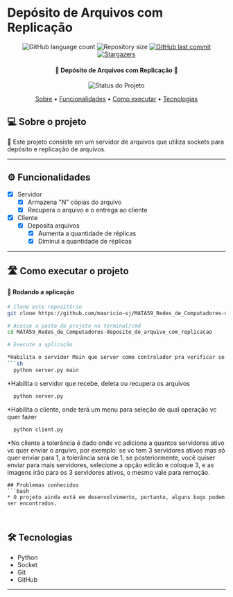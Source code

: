 # Depósito de Arquivos com Replicação

<p align="center">
  <img alt="GitHub language count" src="https://img.shields.io/github/languages/count/mauricio-sj/MATA59_Redes_de_Computadores-deposito_de_arquivo_com_replicacao?color=%2304D361">
  <img alt="Repository size" src="https://img.shields.io/github/repo-size/mauricio-sj/MATA59_Redes_de_Computadores-deposito_de_arquivo_com_replicacao">
  <a href="https://github.com/mauricio-sj/MATA59_Redes_de_Computadores-deposito_de_arquivo_com_replicacao/commits/main">
    <img alt="GitHub last commit" src="https://img.shields.io/github/last-commit/mauricio-sj/MATA59_Redes_de_Computadores-deposito_de_arquivo_com_replicacao">
  </a>
  <a href="https://github.com/mauricio-sj/MATA59_Redes_de_Computadores-deposito_de_arquivo_com_replicacao/stargazers">
    <img alt="Stargazers" src="https://img.shields.io/github/stars/mauricio-sj/MATA59_Redes_de_Computadores-deposito_de_arquivo_com_replicacao?style=social">
  </a>
</p>


<h4 align="center"> 
	🚧 Depósito de Arquivos com Replicação 🚧
</h4>

<p align="center">
	<img alt="Status do Projeto" src="https://img.shields.io/badge/STATUS-Em_Progresso-blue">
</p>

<p align="center">
 <a href="#-sobre-o-projeto">Sobre</a> •
 <a href="#-Funcionalidades">Funcionalidades</a> •
 <a href="#-como-executar-o-projeto">Como executar</a> • 
 <a href="#-tecnologias">Tecnologias</a>
</p>

## 💻 Sobre o projeto

📄 Este projeto consiste em um servidor de arquivos que utiliza sockets para depósito e replicação de arquivos.

---

## ⚙️ Funcionalidades

- [x] Servidor
  - [x] Armazena "N" cópias do arquivo
  - [x] Recupera o arquivo e o entrega ao cliente

- [x] Cliente
  - [x] Deposita arquivos
    - [x] Aumenta a quantidade de réplicas
    - [x] Diminui a quantidade de réplicas

---

## 🛣️ Como executar o projeto

#### 🎲 Rodando a aplicação

```bash
# Clone este repositório
git clone https://github.com/mauricio-sj/MATA59_Redes_de_Computadores-deposito_de_arquivo_com_replicacao.git

# Acesse a pasta do projeto no terminal/cmd
cd MATA59_Redes_de_Computadores-deposito_de_arquivo_com_replicacao

# Execute a aplicação

*Habilita o servidor Main que server como controlador pra verificar se as funções de deposito, recuperação e edição estão acontecendo
```sh
  python server.py main
```
*Habilita o servidor que recebe, deleta ou recupera os arquivos
```sh
  python server.py
```

*Habilita o cliente, onde terá um menu para seleção de qual operação vc quer fazer
```sh
  python client.py
```
*No cliente a tolerância é dado onde vc adiciona a quantos servidores ativo vc quer enviar o arquivo, por exemplo: se vc tem 3 servidores ativos mas só quer enviar para 1, a tolerância será de 1, se posteriormente, você quiser enviar para mais servidores, selecione a opção edicão e coloque 3, e as imagens irão para os 3 servidores ativos, o mesmo vale para remoção.
```
## Problemas conhecidos
```bash
* O projeto ainda está em desenvolvimento, portanto, alguns bugs podem ser encontrados.



```
## 🛠 Tecnologias

* Python
* Socket
* Git
* GitHub
---
